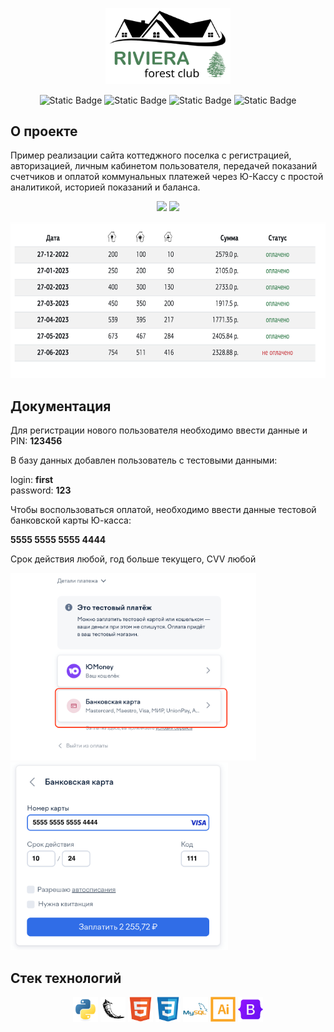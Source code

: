 <p align="center">
    <img src="https://github.com/alaltitov/docs_riviera/blob/4a315b060ec3e7ee0d5fb583bc896da222b9b0a2/logo_color.svg" width="200">
</p>

<p align="center">
    <a href="https://riviera.alaltitov.ru/"></a>
</p>

<p align="center">
    <img alt="Static Badge" src="https://img.shields.io/badge/made%20by-alaltitov-blue">
    <img alt="Static Badge" src="https://img.shields.io/badge/version-v2.0%20Alpha-green">
    <img alt="Static Badge" src="https://img.shields.io/badge/python-v3.9.0-yellow">
    <img alt="Static Badge" src="https://img.shields.io/badge/license-MIT-orange">
</p>

## О проекте

Пример реализации сайта коттеджного поселка с регистрацией, авторизацией, личным кабинетом пользователя, передачей 
показаний счетчиков и оплатой коммунальных платежей через Ю-Кассу с простой аналитикой, историей показаний и баланса.<br>

<p align="center">
  <img src="https://github.com/alaltitov/docs_riviera/blob/4a315b060ec3e7ee0d5fb583bc896da222b9b0a2/r2_1.png" height="300">
  <img src="https://github.com/alaltitov/docs_riviera/blob/4a315b060ec3e7ee0d5fb583bc896da222b9b0a2/r2_2.png" height="300">
</p>
<p align="center">
  <img src="https://github.com/alaltitov/docs_riviera/blob/5148ea802210fc023b495d6f29133697042dff7d/utility_history.png" height="250">
</p>

## Документация

Для регистрации нового пользователя необходимо ввести данные и PIN: **123456**<br>

В базу данных добавлен пользователь с тестовыми данными:<br>

login: **first**<br>
password: **123**<br>

Чтобы воспользоваться оплатой, необходимо ввести данные тестовой
банковской карты Ю-касса:<br>

**5555 5555 5555 4444**<br>

Срок действия любой, год больше текущего, CVV любой<br>

<div>
  <img src="https://github.com/alaltitov/docs_riviera/blob/5148ea802210fc023b495d6f29133697042dff7d/pay4.png" height="300">
  <img src="https://github.com/alaltitov/docs_riviera/blob/5148ea802210fc023b495d6f29133697042dff7d/pay5.png" height="300">
</div>

## Стек технологий
<p align="center">
    <img src="https://github.com/devicons/devicon/blob/1119b9f84c0290e0f0b38982099a2bd027a48bf1/icons/python/python-original.svg" width="40">
    <img src="https://github.com/devicons/devicon/blob/1119b9f84c0290e0f0b38982099a2bd027a48bf1/icons/flask/flask-original.svg" width="40">
    <img src="https://github.com/devicons/devicon/blob/1119b9f84c0290e0f0b38982099a2bd027a48bf1/icons/html5/html5-original.svg" width="40">
    <img src="https://github.com/devicons/devicon/blob/1119b9f84c0290e0f0b38982099a2bd027a48bf1/icons/css3/css3-original.svg" width="40">
    <img src="https://github.com/devicons/devicon/blob/1119b9f84c0290e0f0b38982099a2bd027a48bf1/icons/mysql/mysql-original-wordmark.svg" width="40">
    <img src="https://github.com/devicons/devicon/blob/1119b9f84c0290e0f0b38982099a2bd027a48bf1/icons/illustrator/illustrator-line.svg" width="40">
    <img src="https://github.com/devicons/devicon/blob/1119b9f84c0290e0f0b38982099a2bd027a48bf1/icons/bootstrap/bootstrap-original.svg" width="40">
</p>
